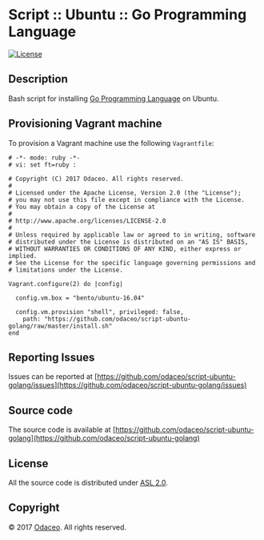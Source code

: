 # Script :: Ubuntu :: Go Programming Language

[![License](https://img.shields.io/github/license/odaceo/script-ubuntu-golang.svg)](LICENSE)

## Description

Bash script for installing [Go Programming Language](https://golang.org) on Ubuntu.

## Provisioning Vagrant machine

To provision a Vagrant machine use the following ``Vagrantfile``:

``` shell
# -*- mode: ruby -*-
# vi: set ft=ruby :

# Copyright (C) 2017 Odaceo. All rights reserved.
#
# Licensed under the Apache License, Version 2.0 (the "License");
# you may not use this file except in compliance with the License.
# You may obtain a copy of the License at
#
# http://www.apache.org/licenses/LICENSE-2.0
#
# Unless required by applicable law or agreed to in writing, software
# distributed under the License is distributed on an "AS IS" BASIS,
# WITHOUT WARRANTIES OR CONDITIONS OF ANY KIND, either express or implied.
# See the License for the specific language governing permissions and
# limitations under the License.

Vagrant.configure(2) do |config|

  config.vm.box = "bento/ubuntu-16.04"

  config.vm.provision "shell", privileged: false, 
    path: "https://github.com/odaceo/script-ubuntu-golang/raw/master/install.sh"
end
```

## Reporting Issues

Issues can be reported at [https://github.com/odaceo/script-ubuntu-golang/issues](https://github.com/odaceo/script-ubuntu-golang/issues)

## Source code

The source code is available at [https://github.com/odaceo/script-ubuntu-golang](https://github.com/odaceo/script-ubuntu-golang)

## License

All the source code is distributed under [ASL 2.0](LICENSE).

## Copyright

© 2017 [Odaceo](http://odaceo.ch). All rights reserved.
